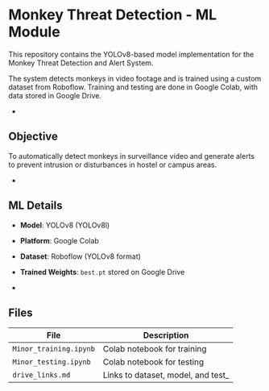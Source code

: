 # Monkey Threat Detection - ML Module

This repository contains the YOLOv8-based model implementation for the Monkey Threat Detection and Alert System.

The system detects monkeys in video footage and is trained using a custom dataset from Roboflow. Training and testing are done in Google Colab, with data stored in Google Drive.

-

## Objective

To automatically detect monkeys in surveillance video and generate alerts to prevent intrusion or disturbances in hostel or campus areas.

-

## ML Details

- **Model**: YOLOv8 (YOLOv8l)
- **Platform**: Google Colab
- **Dataset**: Roboflow (YOLOv8 format)
- **Trained Weights**: `best.pt` stored on Google Drive

-

## Files

| File | Description |
|------|-------------|
| `Minor_training.ipynb` | Colab notebook for training |
| `Minor_testing.ipynb` | Colab notebook for testing |
| `drive_links.md` | Links to dataset, model, and test_
